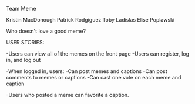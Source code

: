 Team Meme

Kristin MacDonough
Patrick Rodgiguez
Toby Ladislas
Elise Poplawski

Who doesn't love a good meme?

USER STORIES:

-Users can view all of the memes on the front page
-Users can register, log in, and log out

-When logged in, users:
  -Can post memes and captions
  -Can post comments to memes or captions
  -Can cast one vote on each meme and caption

-Users who posted a meme can favorite a caption.




